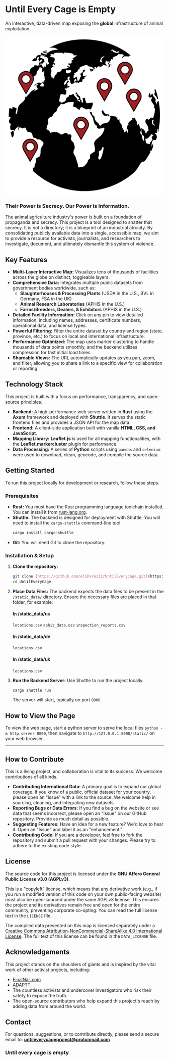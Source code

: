 # Until Every Cage is Empty

An interactive, data-driven map exposing the **global** infrastructure of animal exploitation.

![alt text](https://github.com/counterspecies/UntilEveryCage/blob/master/static/assets/icon.png)

### Their Power is Secrecy. Our Power is Information.

The animal agriculture industry's power is built on a foundation of propaganda and secrecy. This project is a tool designed to shatter that secrecy. It is not a directory; it is a blueprint of an industrial atrocity. By consolidating publicly available data into a single, accessible map, we aim to provide a resource for activists, journalists, and researchers to investigate, document, and ultimately dismantle this system of violence.

## Key Features

* **Multi-Layer Interactive Map:** Visualizes tens of thousands of facilities across the globe on distinct, toggleable layers.
* **Comprehensive Data:** Integrates multiple public datasets from government bodies worldwide, such as:
    * **Slaughterhouses & Processing Plants** (USDA in the U.S., BVL in Germany, FSA in the UK)
    * **Animal Research Laboratories** (APHIS in the U.S.)
    * **Farms/Breeders, Dealers, & Exhibitors** (APHIS in the U.S.)
* **Detailed Facility Information:** Click on any pin to view detailed information, including names, addresses, certificate numbers, operational data, and license types.
* **Powerful Filtering:** Filter the entire dataset by country and region (state, province, etc.) to focus on local and international infrastructure.
* **Performance Optimized:** The map uses marker clustering to handle thousands of data points smoothly, and the backend utilizes compression for fast initial load times.
* **Shareable Views:** The URL automatically updates as you pan, zoom, and filter, allowing you to share a link to a specific view for collaboration or reporting.

## Technology Stack

This project is built with a focus on performance, transparency, and open-source principles.

* **Backend:** A high-performance web server written in **Rust** using the **Axum** framework and deployed with **Shuttle**. It serves the static frontend files and provides a JSON API for the map data.
* **Frontend:** A client-side application built with vanilla **HTML, CSS, and JavaScript**.
* **Mapping Library:** **Leaflet.js** is used for all mapping functionalities, with the **Leaflet.markercluster** plugin for performance.
* **Data Processing:** A series of **Python** scripts using `pandas` and `selenium` were used to download, clean, geocode, and compile the source data.

## Getting Started

To run this project locally for development or research, follow these steps.

### Prerequisites

* **Rust:** You must have the Rust programming language toolchain installed. You can install it from [rust-lang.org](https://www.rust-lang.org/tools/install).
* **Shuttle:** The backend is designed for deployment with Shuttle. You will need to install the `cargo-shuttle` command-line tool.
    ```bash
    cargo install cargo-shuttle
    ```
* **Git:** You will need Git to clone the repository.

### Installation & Setup

1.  **Clone the repository:**
    ```bash
    git clone [https://github.com/eliPerez12/UntilEveryCage.git](https://github.com/eliPerez12/UntilEveryCage.git)
    cd UntilEveryCage
    ```

2.  **Place Data Files:** The backend expects the data files to be present in the `/static_data/` directory. Ensure the necessary files are placed in that folder, for example:
    #### In /static_data/us
    `locations.csv`
    `aphis_data.csv`
    `inspection_reports.csv`
    #### In /static_data/de
    `locations.csv`
    #### In /static_data/uk
    `locations.csv`

4.  **Run the Backend Server:** Use Shuttle to run the project locally.
    ```bash
    cargo shuttle run
    ```
    The server will start, typically on port `8000`.

## How to View the Page

To view the web page, start a python server to serve the local files `python -m http.server 8000`, then navigate to `http://127.0.0.1:8000/static/` on your web browser.

---

## How to Contribute

This is a living project, and collaboration is vital to its success. We welcome contributions of all kinds.

* **Contributing International Data:** A primary goal is to expand our global coverage. If you know of a public, official dataset for your country, please open an "Issue" with a link to the source. We welcome help in sourcing, cleaning, and integrating new datasets.
* **Reporting Bugs or Data Errors:** If you find a bug on the website or see data that seems incorrect, please open an "Issue" on our GitHub repository. Provide as much detail as possible.
* **Suggesting Features:** Have an idea for a new feature? We'd love to hear it. Open an "Issue" and label it as an "enhancement."
* **Contributing Code:** If you are a developer, feel free to fork the repository and submit a pull request with your changes. Please try to adhere to the existing code style.

## License

The source code for this project is licensed under the **GNU Affero General Public License v3.0 (AGPLv3)**.

This is a "copyleft" license, which means that any derivative work (e.g., if you run a modified version of this code on your own public-facing website) must also be open-sourced under the same AGPLv3 license. This ensures the project and its derivatives remain free and open for the entire community, preventing corporate co-opting. You can read the full license text in the `LICENSE` file.

The compiled data presented on this map is licensed separately under a <a href="http://creativecommons.org/licenses/by-nc-sa/4.0/" target="_blank" rel="noopener noreferrer">Creative Commons Attribution-NonCommercial-ShareAlike 4.0 International License</a>. The full text of this license can be found in the `DATA_LICENSE` file.

## Acknowledgements

This project stands on the shoulders of giants and is inspired by the vital work of other activist projects, including:

* [FinalNail.com](https://finalnail.com/)
* [ADAPTT](https://www.adaptt.org/)
* The countless activists and undercover investigators who risk their safety to expose the truth.
* The open-source contributors who help expand this project's reach by adding data from around the world.

## Contact

For questions, suggestions, or to contribute directly, please send a secure email to: **untileverycageproject@protonmail.com**

### Until every cage is empty

